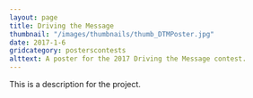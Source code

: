 ```yaml
---
layout: page
title: Driving the Message
thumbnail: "/images/thumbnails/thumb_DTMPoster.jpg"
date: 2017-1-6
gridcategory: posterscontests
alttext: A poster for the 2017 Driving the Message contest.
---
```

This is a description for the project.